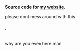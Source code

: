 **Source code for [my website](https://kodedkodie.github.io).**

please dont mess around with this

###### .

why are you even here man
